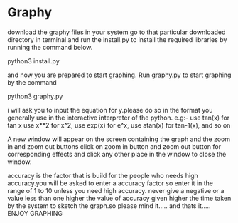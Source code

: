 # Graphy
download the graphy files in your system
go to that particular downloaded directory in terminal and run the install.py to install the required libraries by running the command below.

python3 install.py

and now you are prepared to start graphing. Run graphy.py to start graphing by the command

python3 graphy.py

i will ask you to input the equation for y.please do so in the format you generally use in the interactive interpreter of the python.
e.g:- use tan(x) for tan x
      use x**2 for x^2,
      use exp(x) for e^x,
      use atan(x) for tan-1(x),
      and so on


A new window will appear on the screen containing the graph and the zoom in and zoom out buttons 
 click on zoom in button and zoom out button for corresponding effects
 and click any other place in the window to close the window.
 
 accuracy is the factor that is build for the people who needs high accuracy.you will be asked to enter a accuracy factor so enter it in the range of 1 to 10 unless you need high accuracy.
 never give a negative or a value less than one
 higher the value of accuracy given higher the time taken by the system to sketch the graph.so please mind it.....
 and thats it.....
 ENJOY GRAPHING
